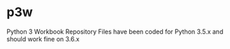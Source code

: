 # p3w
Python 3 Workbook Repository
Files have been coded for Python 3.5.x and should work fine on 3.6.x
